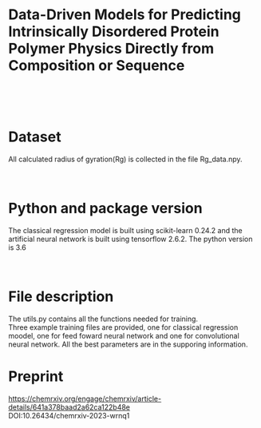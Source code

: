 # Data-Driven Models for Predicting Intrinsically Disordered Protein Polymer Physics Directly from Composition or Sequence
<br>
<br>
<br>

# Dataset
All calculated radius of gyration(Rg) is collected in the file Rg_data.npy.
<br>
<br>
<br>

# Python and package version
The classical regression model is built using scikit-learn 0.24.2 and the artificial neural network is built using tensorflow 2.6.2. The python version is 3.6
<br>
<br>
<br>

# File description
The utils.py contains all the functions needed for training.
<br>
Three example training files are provided, one for classical regression moodel, one for feed foward neural network and one for convolutional neural network. All the best parameters are in the supporing information.

# Preprint
https://chemrxiv.org/engage/chemrxiv/article-details/641a378baad2a62ca122b48e
<br>
DOI:10.26434/chemrxiv-2023-wrnq1
